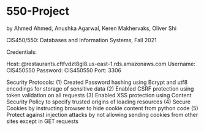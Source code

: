 # 550-Project

by Ahmed Ahmed, Anushka Agarwal, Keren Makhervaks, Oliver Shi

CIS450/550: Databases and Information Systems, Fall 2021

Credentials:

Host: @restaurants.cftfvdzt8gl8.us-east-1.rds.amazonaws.com
Username: CIS450550
Password: CIS450550
Port: 3306

Security Protocols:
(1) Created Password hashing using Bcrypt and utf8 encodings for storage of sensitive data 
(2) Enabled CSRF protection using token validation on all requests 
(3) Enabled XSS protection using Content Security Policy to specify trusted origins of loading resources
(4) Secure Cookies by instructing browser to hide cookie content from python code 
(5) Protect against injection attacks by not allowing sending cookies from other sites except in GET requests
